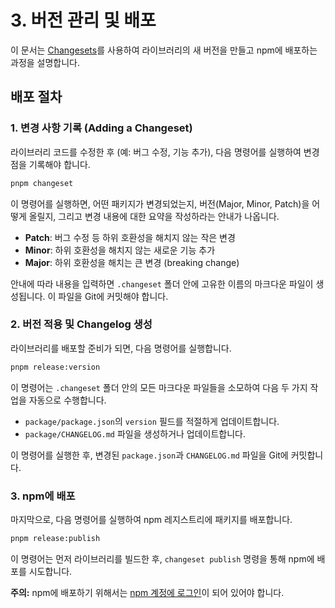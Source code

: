 # 3. 버전 관리 및 배포

이 문서는 [Changesets](https://github.com/changesets/changesets)를 사용하여 라이브러리의 새 버전을 만들고 npm에 배포하는 과정을 설명합니다.

## 배포 절차

### 1. 변경 사항 기록 (Adding a Changeset)

라이브러리 코드를 수정한 후 (예: 버그 수정, 기능 추가), 다음 명령어를 실행하여 변경점을 기록해야 합니다.

```bash
pnpm changeset
```

이 명령어를 실행하면, 어떤 패키지가 변경되었는지, 버전(Major, Minor, Patch)을 어떻게 올릴지, 그리고 변경 내용에 대한 요약을 작성하라는 안내가 나옵니다.

- **Patch**: 버그 수정 등 하위 호환성을 해치지 않는 작은 변경
- **Minor**: 하위 호환성을 해치지 않는 새로운 기능 추가
- **Major**: 하위 호환성을 해치는 큰 변경 (breaking change)

안내에 따라 내용을 입력하면 `.changeset` 폴더 안에 고유한 이름의 마크다운 파일이 생성됩니다. 이 파일을 Git에 커밋해야 합니다.

### 2. 버전 적용 및 Changelog 생성

라이브러리를 배포할 준비가 되면, 다음 명령어를 실행합니다.

```bash
pnpm release:version
```

이 명령어는 `.changeset` 폴더 안의 모든 마크다운 파일들을 소모하여 다음 두 가지 작업을 자동으로 수행합니다.

- `package/package.json`의 `version` 필드를 적절하게 업데이트합니다.
- `package/CHANGELOG.md` 파일을 생성하거나 업데이트합니다.

이 명령어를 실행한 후, 변경된 `package.json`과 `CHANGELOG.md` 파일을 Git에 커밋합니다.

### 3. npm에 배포

마지막으로, 다음 명령어를 실행하여 npm 레지스트리에 패키지를 배포합니다.

```bash
pnpm release:publish
```

이 명령어는 먼저 라이브러리를 빌드한 후, `changeset publish` 명령을 통해 npm에 배포를 시도합니다.

**주의:** npm에 배포하기 위해서는 [npm 계정에 로그인](https://docs.npmjs.com/cli/v10/commands/npm-login)이 되어 있어야 합니다.
